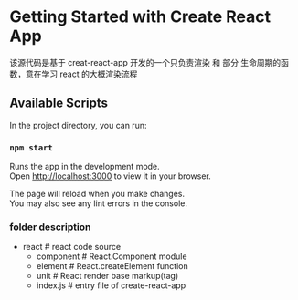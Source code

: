 # Getting Started with Create React App

  该源代码是基于 creat-react-app 开发的一个只负责渲染 和 部分 生命周期的函数，意在学习 react 的大概渲染流程

## Available Scripts

In the project directory, you can run:

### `npm start`

Runs the app in the development mode.\
Open [http://localhost:3000](http://localhost:3000) to view it in your browser.

The page will reload when you make changes.\
You may also see any lint errors in the console.


### folder description
- react # react code source
  - component # React.Component module
  - element # React.createElement function
  - unit # React render base markup(tag)
  - index.js # entry file of create-react-app